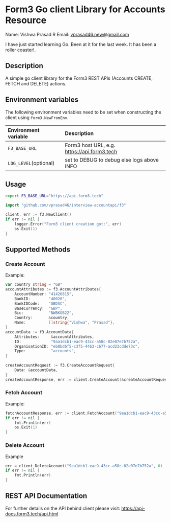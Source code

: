 # Form3 Go client Library for Accounts Resource

Name: Vishwa Prasad R
Email: vprasad46.new@gmail.com

I have just started learning Go. Been at it for the last week.  It has been a roller coaster!.

## Description

A simple go client library for the Form3 REST APIs (Accounts CREATE, FETCH and DELETE) actions.

## Environment variables

The following environment variables need to be set when constructing the client
using `form3.NewFromEnv`.

| Environment variable   | Description                                   |
|:-----------------------|:----------------------------------------------|
| `F3_BASE_URL`          | Form3 host URL, e.g. https://api.form3.tech   |
| `LOG_LEVEL`(optional)  | set to DEBUG to debug else logs above INFO    |


## Usage
```bash
export F3_BASE_URL="https://api.form3.tech"
```

```go
import "github.com/vprasad46/interview-accountapi/f3"

client, err := f3.NewClient()
if err != nil {
	logger.Error("Form3 client creation got:", err)
	os.Exit(1)
}
```

## Supported Methods

### Create Account
Example:
```go
var country string = "GB"
accountAttributes := f3.AccountAttributes{
	AccountNumber: "41426815",
	BankID:        "40020",
	BankIDCode:    "GBDSC",
	BaseCurrency:  "GBP",
	Bic:           "NWBKGB22",
	Country:       &country,
	Name:          []string{"Vishwa", "Prasad"},
}
accountData := f3.AccountData{
	Attributes:     &accountAttributes,
	ID:             "9aa1dcb1-eac9-43cc-a58c-02e07e7b752a",
	OrganisationID: "eb0bd6f5-c3f5-44b3-c677-acd23cdde73c",
	Type:           "accounts",
}
                                                                          
createAccountRequest := f3.CreateAccountRequest{
	Data: &accountData,
}
createAccountResponse, err := client.CreateAccount(&createAccountRequest)
```

### Fetch Account
Example:
```go
fetchAccountResponse, err := client.FetchAccount("9ea1dcb1-eac9-43cc-a58c-02e07e7b752a")
if err != nil {
	fmt.Println(err)
	os.Exit(1)
}
```

### Delete Account 
Example
```go
err = client.DeleteAccount("9ea1dcb1-eac9-43cc-a58c-02e07e7b752a", 0)
if err != nil {
	fmt.Println(err)
}
```

## REST API Documentation

For further details on the API behind client please visit: https://api-docs.form3.tech/api.html







